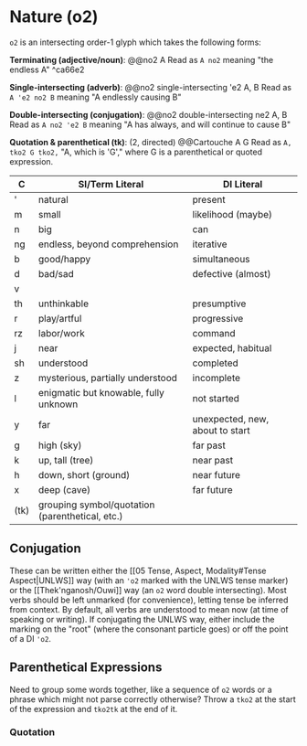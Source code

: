 # Nature (o2)
`o2` is an intersecting order-1 glyph which takes the following forms:

**Terminating (adjective/noun)**:
@@no2 A
Read as `A no2` meaning "the endless A" ^ca66e2

**Single-intersecting (adverb)**:
@@no2 single-intersecting 'e2 A, B
Read as `A 'e2 no2 B` meaning "A endlessly causing B"

**Double-intersecting (conjugation)**:
@@no2 double-intersecting ne2 A, B
Read as `A no2 'e2 B` meaning "A has always, and will continue to cause B"

**Quotation & parenthetical (tk)**: (2, directed)
@@Cartouche A G
Read as `A, tko2 G tko2,` "A, which is 'G'," where G is a parenthetical or quoted expression.

C | SI/Term Literal | DI Literal
-|-|-
'| natural | present
m| small | likelihood (maybe)
n| big | can
ng| endless, beyond comprehension | iterative
b| good/happy | simultaneous
d| bad/sad | defective (almost)
v|
th| unthinkable | presumptive
r| play/artful | progressive
rz| labor/work | command
j| near | expected, habitual
sh| understood | completed
z| mysterious, partially understood | incomplete
l| enigmatic but knowable, fully unknown | not started
y| far | unexpected, new, about to start
g| high (sky) | far past
k| up, tall (tree) | near past
h| down, short (ground) | near future
x| deep (cave) | far future
(tk)| grouping symbol/quotation (parenthetical, etc.)

## Conjugation
These can be written either the [[05 Tense, Aspect, Modality#Tense Aspect|UNLWS]] way (with an `'o2` marked with the UNLWS tense marker) or the [[Thek'nganosh/Ouwi]] way (an `o2` word double intersecting).
Most verbs should be left unmarked (for convenience), letting tense be inferred from context.
By default, all verbs are understood to mean now (at time of speaking or writing).
If conjugating the UNLWS way, either include the marking on the "root" (where the consonant particle goes) or off the point of a DI `'o2`.
## Parenthetical Expressions
Need to group some words together, like a sequence of `o2` words or a phrase which might not parse correctly otherwise? Throw a `tko2` at the start of the expression and `tko2tk` at the end of it.
### Quotation